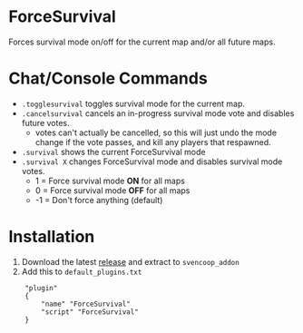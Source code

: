# ForceSurvival
Forces survival mode on/off for the current map and/or all future maps.

# Chat/Console Commands
- `.togglesurvival` toggles survival mode for the current map.  
- `.cancelsurvival` cancels an in-progress survival mode vote and disables future votes.  
   - votes can't actually be cancelled, so this will just undo the mode change if the vote passes, and kill any players that respawned. 
- `.survival` shows the current ForceSurvival mode  
- `.survival X` changes ForceSurvival mode and disables survival mode votes.
    - 1 = Force survival mode **ON** for all maps
    - 0 = Force survival mode **OFF** for all maps
    - -1 = Don't force anything (default)

# Installation
1. Download the latest [release](https://github.com/wootguy/ForceSurvival/releases) and extract to `svencoop_addon`
1. Add this to `default_plugins.txt`
```
    "plugin"
    {
        "name" "ForceSurvival"
        "script" "ForceSurvival"
    }
```
